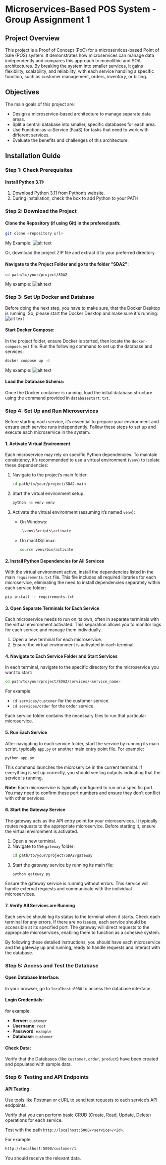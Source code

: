 
# Microservices-Based POS System - Group Assignment 1

## Project Overview

This project is a Proof of Concept (PoC) for a microservices-based Point of Sale (POS) system. It demonstrates how microservices can manage data independently and compares this approach to monolithic and SOA architectures. By breaking the system into smaller services, it gains flexibility, scalability, and reliability, with each service handling a specific function, such as customer management, orders, inventory, or billing.

## Objectives

The main goals of this project are:

- Design a microservice-based architecture to manage separate data areas.
- Split a central database into smaller, specific databases for each area.
- Use Function-as-a-Service (FaaS) for tasks that need to work with different services.
- Evaluate the benefits and challenges of this architecture.

## Installation Guide

### Step 1: Check Prerequisites

#### Install Python 3.11:

1. Download Python 3.11 from Python’s website.
2. During installation, check the box to add Python to your PATH.

### Step 2: Download the Project

#### Clone the Repository (if using Git) in the prefered path:
```bash
git clone <repository url>
```

My Example:
![alt text](image.png)


Or, download the project ZIP file and extract it to your preferred directory.

#### Navigate to the Project Folder and go to the folder "SDA2":
```bash
cd path/to/your/project/SDA2
```

My example:
![alt text](image-1.png)

### Step 3: Set Up Docker and Database
Before doing the next step, you have to make sure, that the Docker Desktop is running. So, please start the Docker Desktop and make sure it's running:
![alt text](image-2.png)

#### Start Docker Compose:

In the project folder, ensure Docker is started, then locate the `docker-compose.yml` file. Run the following command to set up the database and services:

```bash
docker compose up -d
```

My example:
![alt text](image-3.png)

#### Load the Database Schema:

Once the Docker container is running, load the initial database structure using the command provided in `databasestart.txt`.

### Step 4: Set Up and Run Microservices

Before starting each service, it’s essential to prepare your environment and ensure each service runs independently. Follow these steps to set up and execute each microservice in the system.

#### 1. Activate Virtual Environment

Each microservice may rely on specific Python dependencies. To maintain consistency, it’s recommended to use a virtual environment (`venv`) to isolate these dependencies:

1. Navigate to the project’s main folder:
   ```bash
   cd path/to/your/project/SDA2-main
   ```

2. Start the virtual environment setup:
   ```bash
   python -m venv venv
   ```

3. Activate the virtual environment (assuming it’s named `venv`):
   - On Windows:
     ```bash
     .\venv\Scripts\activate
     ```
   - On macOS/Linux:
     ```bash
     source venv/bin/activate
     ```

#### 2. Install Python Dependencies for All Services

With the virtual environment active, install the dependencies listed in the main `requirements.txt` file. This file includes all required libraries for each microservice, eliminating the need to install dependencies separately within each service folder:

```bash
pip install -r requirements.txt
```

#### 3. Open Separate Terminals for Each Service

Each microservice needs to run on its own, often in separate terminals with the virtual environment activated. This separation allows you to monitor logs for each service and manage them individually.

1. Open a new terminal for each microservice.
2. Ensure the virtual environment is activated in each terminal.

#### 4. Navigate to Each Service Folder and Start Services

In each terminal, navigate to the specific directory for the microservice you want to start:

```bash
cd path/to/your/project/SDA2/services/<service_name>
```

For example:
- `cd services/customer` for the customer service.
- `cd services/order` for the order service.

Each service folder contains the necessary files to run that particular microservice.

#### 5. Run Each Service

After navigating to each service folder, start the service by running its main script, typically `app.py` or another main entry point file. For example:

```bash
python app.py
```

This command launches the microservice in the current terminal. If everything is set up correctly, you should see log outputs indicating that the service is running.

**Note:** Each microservice is typically configured to run on a specific port. You may need to confirm these port numbers and ensure they don’t conflict with other services.

#### 6. Start the Gateway Service

The gateway acts as the API entry point for your microservices. It typically routes requests to the appropriate microservice. Before starting it, ensure the virtual environment is activated.

1. Open a new terminal.
2. Navigate to the `gateway` folder:
   ```bash
   cd path/to/your/project/SDA2/gateway
   ```
3. Start the gateway service by running its main file:
   ```bash
   python gateway.py
   ```

Ensure the gateway service is running without errors. This service will handle external requests and communicate with the individual microservices.

#### 7. Verify All Services are Running

Each service should log its status to the terminal when it starts. Check each terminal for any errors. If there are no issues, each service should be accessible at its specified port. The gateway will direct requests to the appropriate microservices, enabling them to function as a cohesive system.

By following these detailed instructions, you should have each microservice and the gateway up and running, ready to handle requests and interact with the database.

### Step 5: Access and Test the Database

#### Open Database Interface:

In your browser, go to `localhost:8080` to access the database interface.

#### Login Credentials:

for example:
- **Server**: `customer`
- **Username**: `root`
- **Password**: `example`
- **Database**: `customer`

#### Check Data:

Verify that the Databases (like `customer`, `order`, `product`) have been created and populated with sample data.

### Step 6: Testing and API Endpoints

#### API Testing:

Use tools like Postman or cURL to send test requests to each service’s API endpoints.

Verify that you can perform basic CRUD (Create, Read, Update, Delete) operations for each service.

Test with the path `http://localhost:5000/<service>/<id>`.

For example:
```bash
http://localhost:5000/customer/1
```

You should receive the relevant data.
